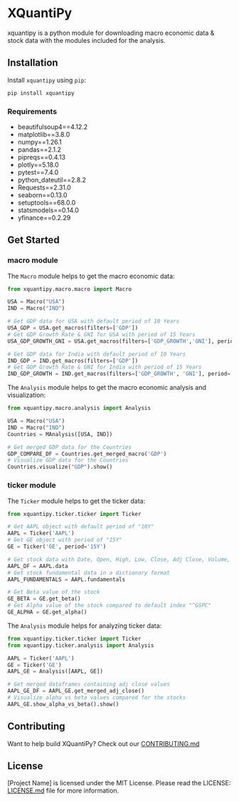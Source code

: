 # XQuantiPy

xquantipy is a python module for downloading macro economic data & stock data with the modules included for the analysis.

## Installation

Install `xquantipy` using `pip`:

```bash
pip install xquantipy
```

### Requirements

* beautifulsoup4==4.12.2
* matplotlib==3.8.0
* numpy==1.26.1
* pandas==2.1.2
* pipreqs==0.4.13
* plotly==5.18.0
* pytest==7.4.0
* python_dateutil==2.8.2
* Requests==2.31.0
* seaborn==0.13.0
* setuptools==68.0.0
* statsmodels==0.14.0
* yfinance==0.2.29

## Get Started

### macro module

The `Macro` module helps to get the macro economic data:

```python
from xquantipy.macro.macro import Macro

USA = Macro("USA")
IND = Macro("IND")

# Get GDP data for USA with default period of 10 Years
USA_GDP = USA.get_macros(filters=['GDP'])
# Get GDP Growth Rate & GNI for USA with period of 15 Years
USA_GDP_GROWTH_GNI = USA.get_macros(filters=['GDP_GROWTH','GNI'], period='15Y')

# Get GDP data for India with default period of 10 Years
IND_GDP = IND.get_macros(filters=['GDP'])
# Get GDP Growth Rate & GNI for India with period of 15 Years
IND_GDP_GROWTH = IND.get_macros(filters=['GDP_GROWTH', 'GNI'], period='15Y')
```

The `Analysis` module helps to get the macro economic analysis and visualization:

```python
from xquantipy.macro.analysis import Analysis

USA = Macro("USA")
IND = Macro("IND")
Countries = MAnalysis([USA, IND])

# Get merged GDP data for the Countries
GDP_COMPARE_DF = Countries.get_merged_macro('GDP')
# Visualize GDP data for the Countries
Countries.visualize("GDP").show()
```

### ticker module

The `Ticker` module helps to get the ticker data:

```python
from xquantipy.ticker.ticker import Ticker

# Get AAPL object with default period of "10Y"
AAPL = Ticker('AAPL')
# Get GE object with period of "15Y"
GE = Ticker('GE', period='15Y')

# Get stock data with Date, Open, High, Low, Close, Adj Close, Volume, daily_return, cum_return
AAPL_DF = AAPL.data
# Get stock fundamental data in a dictionary format
AAPL_FUNDAMENTALS = AAPL.fundamentals

# Get Beta value of the stock
GE_BETA = GE.get_beta()
# Get Alpha value of the stock compared to default index "^GSPC"
GE_ALPHA = GE.get_alpha()
```

The `Analysis` module helps for analyzing ticker data:

```python
from xquantipy.ticker.ticker import Ticker
from xquantipy.ticker.analysis import Analysis

AAPL = Ticker('AAPL')
GE = Ticker('GE')
AAPL_GE = Analysis([AAPL, GE])

# Get merged dataframes containing adj close values
AAPL_GE_DF = AAPL_GE.get_merged_adj_close()
# Visualize alpha vs beta values compared for the stocks
AAPL_GE.show_alpha_vs_beta().show()
```

## Contributing

Want to help build XQuantiPy? Check out our [CONTRIBUTING.md](CONTRIBUTING.md)

## License

[Project Name] is licensed under the MIT License. Please read the LICENSE: [LICENSE.md](LICENSE.md) file for more information.
